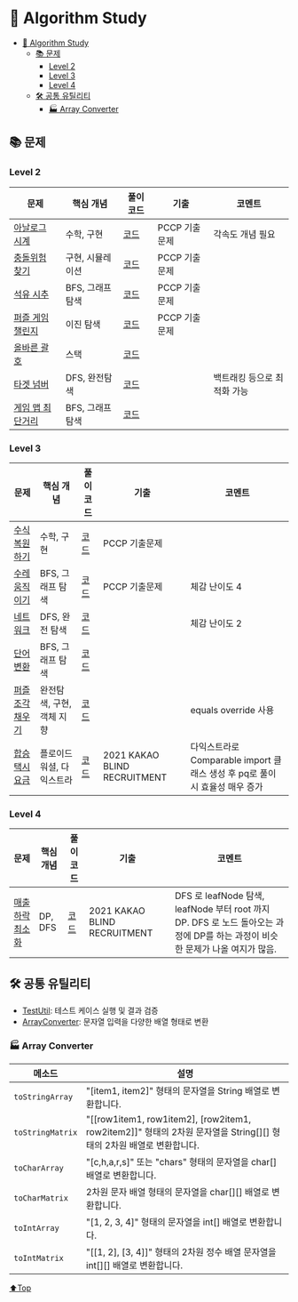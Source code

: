 # 🎯 Algorithm Study

<!-- TOC -->

* [🎯 Algorithm Study](#-algorithm-study)
    * [📚 문제](#-문제)
        * [Level 2](#level-2)
        * [Level 3](#level-3)
        * [Level 4](#level-4)
    * [🛠 공통 유틸리티](#-공통-유틸리티)
        * [🏭️ Array Converter](#-array-converter)

<!-- TOC -->

## 📚 문제

### Level 2

| 문제                                                                            | 핵심 개념       | 풀이 코드                                                                    | 기출        | 코멘트             |
|-------------------------------------------------------------------------------|-------------|--------------------------------------------------------------------------|-----------|-----------------|
| [아날로그 시계](https://school.programmers.co.kr/learn/courses/30/lessons/250135)   | 수학, 구현      | [코드](./src/main/java/gbpark/programmers/level2/AnalogClock.java)         | PCCP 기출문제 | 각속도 개념 필요       |
| [충돌위험 찾기](https://school.programmers.co.kr/learn/courses/30/lessons/340211)   | 구현, 시뮬레이션   | [코드](./src/main/java/gbpark/programmers/level2/CollisionDetection.java)  | PCCP 기출문제 |                 |
| [석유 시추](https://school.programmers.co.kr/learn/courses/30/lessons/250136)     | BFS, 그래프 탐색 | [코드](./src/main/java/gbpark/programmers/level2/OilExtraction.java)       | PCCP 기출문제 |                 |
| [퍼즐 게임 챌린지](https://school.programmers.co.kr/learn/courses/30/lessons/340212) | 이진 탐색       | [코드](./src/main/java/gbpark/programmers/level2/PuzzleGameChallenge.java) | PCCP 기출문제 |                 |
| [올바른 괄호](https://school.programmers.co.kr/learn/courses/30/lessons/12909)     | 스택          | [코드](./src/main/java/gbpark/programmers/level2/ValidBrackets.java)       |
| [타겟 넘버](https://school.programmers.co.kr/learn/courses/30/lessons/43165)      | DFS, 완전탐색   | [코드](./src/main/java/gbpark/programmers/level2/TargetNumber.java)        |           | 백트래킹 등으로 최적화 가능 |
| [게임 맵 최단거리](https://school.programmers.co.kr/learn/courses/30/lessons/1844)   | BFS, 그래프 탐색 | [코드](./src/main/java/gbpark/programmers/level2/ShortestGameMapPath.java) |

### Level 3

| 문제                                                                           | 핵심 개념           | 풀이 코드                                                                   | 기출                           | 코멘트                                                  |
|------------------------------------------------------------------------------|-----------------|-------------------------------------------------------------------------|------------------------------|------------------------------------------------------|
| [수식 복원하기](https://school.programmers.co.kr/learn/courses/30/lessons/340210)  | 수학, 구현          | [코드](./src/main/java/gbpark/programmers/level3/MathReconstruction.java) | PCCP 기출문제                    |                                                      |
| [수레 움직이기](https://school.programmers.co.kr/learn/courses/30/lessons/250134)  | BFS, 그래프 탐색     | [코드](./src/main/java/gbpark/programmers/level3/MovingCart.java)         | PCCP 기출문제                    | 체감 난이도 4                                             |
| [네트워크](https://school.programmers.co.kr/learn/courses/30/lessons/43162)      | DFS, 완전 탐색      | [코드](./src/main/java/gbpark/programmers/level3/Network.java)            |                              | 체감 난이도 2                                             |
| [단어변환](https://school.programmers.co.kr/learn/courses/30/lessons/43163)      | BFS, 그래프 탐색     | [코드](./src/main/java/gbpark/programmers/level3/WordConversion.java)     |                              |                                                      |
| [퍼즐 조각 채우기](https://school.programmers.co.kr/learn/courses/30/lessons/84021) | 완전탐색, 구현, 객체 지향 | [코드](./src/main/java/gbpark/programmers/level3/PuzzlePieceFilling.java) |                              | equals override 사용                                   |
| [합승 택시 요금](https://school.programmers.co.kr/learn/courses/30/lessons/72413)  | 플로이드 워셜, 다익스트라  | [코드](./src/main/java/gbpark/programmers/level3/TaxiCostSharing.java)    | 2021 KAKAO BLIND RECRUITMENT | 다익스트라로 Comparable import 클래스 생성 후 pq로 풀이 시 효율성 매우 증가 |

### Level 4

| 문제                                                                           | 핵심 개념   | 풀이 코드                                                                         | 기출                           | 코멘트                                                                                        |
|------------------------------------------------------------------------------|---------|-------------------------------------------------------------------------------|------------------------------|--------------------------------------------------------------------------------------------|
| [매출 하락 최소화](https://school.programmers.co.kr/learn/courses/30/lessons/72416) | DP, DFS | [코드](./src/main/java/gbpark/programmers/level4/MinimizingRevenueDecline.java) | 2021 KAKAO BLIND RECRUITMENT | DFS 로 leafNode 탐색, leafNode 부터 root 까지 DP. DFS 로 노드 돌아오는 과정에 DP를 하는 과정이 비슷한 문제가 나올 여지가 많음. |

## 🛠 공통 유틸리티

- [TestUtil](./src/main/java/gbpark/common/TestUtil.java): 테스트 케이스 실행 및 결과 검증
- [ArrayConverter](./src/main/java/gbpark/common/ArrayConverter.java): 문자열 입력을 다양한 배열 형태로 변환

### 🏭️ Array Converter

| 메소드              | 설명                                                                                            |
|------------------|-----------------------------------------------------------------------------------------------|
| `toStringArray`  | "[item1, item2]" 형태의 문자열을 String 배열로 변환합니다.                                                   |
| `toStringMatrix` | "[[row1item1, row1item2], [row2item1, row2item2]]" 형태의 2차원 문자열을 String[][] 형태의 2차원 배열로 변환합니다. |
| `toCharArray`    | "[c,h,a,r,s]" 또는 "chars" 형태의 문자열을 char[] 배열로 변환합니다.                                           |
| `toCharMatrix`   | 2차원 문자 배열 형태의 문자열을 char[][] 배열로 변환합니다.                                                        |
| `toIntArray`     | "[1, 2, 3, 4]" 형태의 문자열을 int[] 배열로 변환합니다.                                                      |
| `toIntMatrix`    | "[[1, 2], [3, 4]]" 형태의 2차원 정수 배열 문자열을 int[][] 배열로 변환합니다.                                      | |

[⬆️Top](#-algorithm-study)